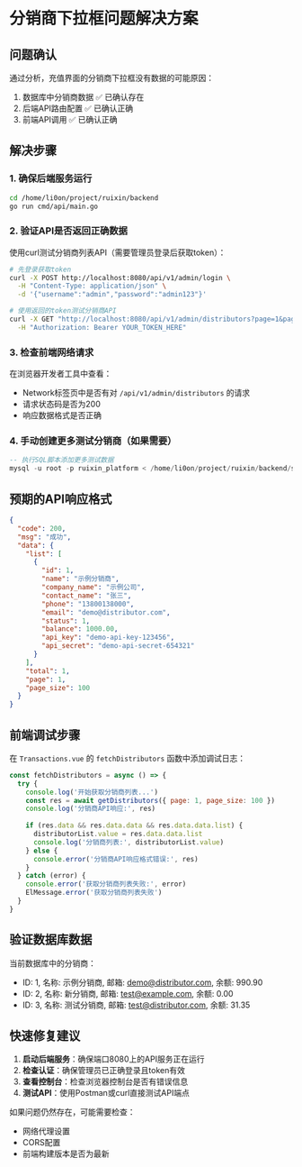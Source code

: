 # 分销商下拉框问题解决方案

## 问题确认

通过分析，充值界面的分销商下拉框没有数据的可能原因：

1. 数据库中分销商数据 ✅ 已确认存在
2. 后端API路由配置 ✅ 已确认正确  
3. 前端API调用 ✅ 已确认正确

## 解决步骤

### 1. 确保后端服务运行

```bash
cd /home/li0on/project/ruixin/backend
go run cmd/api/main.go
```

### 2. 验证API是否返回正确数据

使用curl测试分销商列表API（需要管理员登录后获取token）：

```bash
# 先登录获取token
curl -X POST http://localhost:8080/api/v1/admin/login \
  -H "Content-Type: application/json" \
  -d '{"username":"admin","password":"admin123"}'

# 使用返回的token测试分销商API
curl -X GET "http://localhost:8080/api/v1/admin/distributors?page=1&page_size=100" \
  -H "Authorization: Bearer YOUR_TOKEN_HERE"
```

### 3. 检查前端网络请求

在浏览器开发者工具中查看：
- Network标签页中是否有对 `/api/v1/admin/distributors` 的请求
- 请求状态码是否为200
- 响应数据格式是否正确

### 4. 手动创建更多测试分销商（如果需要）

```sql
-- 执行SQL脚本添加更多测试数据
mysql -u root -p ruixin_platform < /home/li0on/project/ruixin/backend/scripts/create_test_distributor.sql
```

## 预期的API响应格式

```json
{
  "code": 200,
  "msg": "成功",
  "data": {
    "list": [
      {
        "id": 1,
        "name": "示例分销商",
        "company_name": "示例公司",
        "contact_name": "张三",
        "phone": "13800138000",
        "email": "demo@distributor.com",
        "status": 1,
        "balance": 1000.00,
        "api_key": "demo-api-key-123456",
        "api_secret": "demo-api-secret-654321"
      }
    ],
    "total": 1,
    "page": 1,
    "page_size": 100
  }
}
```

## 前端调试步骤

在 `Transactions.vue` 的 `fetchDistributors` 函数中添加调试日志：

```javascript
const fetchDistributors = async () => {
  try {
    console.log('开始获取分销商列表...')
    const res = await getDistributors({ page: 1, page_size: 100 })
    console.log('分销商API响应:', res)
    
    if (res.data && res.data.data && res.data.data.list) {
      distributorList.value = res.data.data.list
      console.log('分销商列表:', distributorList.value)
    } else {
      console.error('分销商API响应格式错误:', res)
    }
  } catch (error) {
    console.error('获取分销商列表失败:', error)
    ElMessage.error('获取分销商列表失败')
  }
}
```

## 验证数据库数据

当前数据库中的分销商：
- ID: 1, 名称: 示例分销商, 邮箱: demo@distributor.com, 余额: 990.90
- ID: 2, 名称: 新分销商, 邮箱: test@example.com, 余额: 0.00  
- ID: 3, 名称: 测试分销商, 邮箱: test@distributor.com, 余额: 31.35

## 快速修复建议

1. **启动后端服务**：确保端口8080上的API服务正在运行
2. **检查认证**：确保管理员已正确登录且token有效
3. **查看控制台**：检查浏览器控制台是否有错误信息
4. **测试API**：使用Postman或curl直接测试API端点

如果问题仍然存在，可能需要检查：
- 网络代理设置
- CORS配置
- 前端构建版本是否为最新